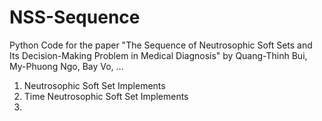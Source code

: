 # NSS-Sequence
Python Code for the paper "The Sequence of Neutrosophic Soft Sets and Its Decision-Making Problem in Medical Diagnosis" by Quang-Thinh Bui, My-Phuong Ngo, Bay Vo, ...
1. Neutrosophic Soft Set Implements
2. Time Neutrosophic Soft Set Implements
3. 
